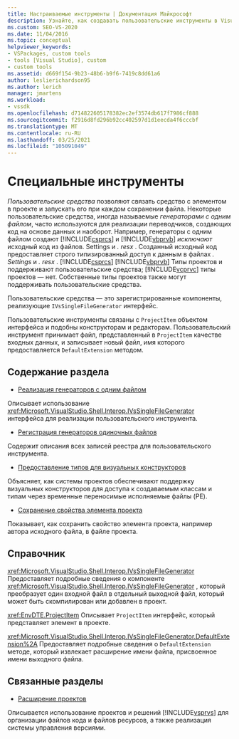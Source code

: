 ```yaml
---
title: Настраиваемые инструменты | Документация Майкрософт
description: Узнайте, как создавать пользовательские инструменты в Visual Studio, которые связывают средство с элементом в проекте и запускают это средство при каждом сохранении файла.
ms.custom: SEO-VS-2020
ms.date: 11/04/2016
ms.topic: conceptual
helpviewer_keywords:
- VSPackages, custom tools
- tools [Visual Studio], custom
- custom tools
ms.assetid: d669f154-9b23-48b6-b9f6-7419c8dd61a6
author: leslierichardson95
ms.author: lerich
manager: jmartens
ms.workload:
- vssdk
ms.openlocfilehash: d714822605178382ec2ef3574db617f7986cf888
ms.sourcegitcommit: f2916d8fd296b92cc402597d1d1eecda4f6cccbf
ms.translationtype: MT
ms.contentlocale: ru-RU
ms.lasthandoff: 03/25/2021
ms.locfileid: "105091049"
---
```

# <a name="custom-tools"></a>Специальные инструменты
*Пользовательские средства* позволяют связать средство с элементом в проекте и запускать его при каждом сохранении файла. Некоторые пользовательские средства, иногда называемые *генераторами с одним файлом*, часто используются для реализации переводчиков, создающих код на основе данных и наоборот. Например, генераторы с одним файлом создают [!INCLUDE[csprcs](../../data-tools/includes/csprcs_md.md)] и [!INCLUDE[vbprvb](../../code-quality/includes/vbprvb_md.md)] *исключают* исходный код из файлов. Settings и *. resx* . Созданный исходный код предоставляет строго типизированный доступ к данным в файлах *. Settings* и *. resx* . [!INCLUDE[csprcs](../../data-tools/includes/csprcs_md.md)] [!INCLUDE[vbprvb](../../code-quality/includes/vbprvb_md.md)] Типы проектов и поддерживают пользовательские средства; [!INCLUDE[vcprvc](../../code-quality/includes/vcprvc_md.md)] типы проектов — нет. Собственные типы проектов также могут поддерживать пользовательские средства.

 Пользовательские средства — это зарегистрированные компоненты, реализующие `IVsSingleFileGenerator` интерфейс.

 Пользовательские инструменты связаны с `ProjectItem` объектом интерфейса и подобны конструкторам и редакторам. Пользовательский инструмент принимает файл, представленный в `ProjectItem` качестве входных данных, и записывает новый файл, имя которого предоставляется `DefaultExtension` методом.

## <a name="in-this-section"></a>Содержание раздела
- [Реализация генераторов с одним файлом](../../extensibility/internals/implementing-single-file-generators.md)

 Описывает использование <xref:Microsoft.VisualStudio.Shell.Interop.IVsSingleFileGenerator> интерфейса для реализации пользовательского инструмента.

- [Регистрация генераторов одиночных файлов](../../extensibility/internals/registering-single-file-generators.md)

 Содержит описания всех записей реестра для пользовательского инструмента.

- [Предоставление типов для визуальных конструкторов](../../extensibility/internals/exposing-types-to-visual-designers.md)

 Объясняет, как системы проектов обеспечивают поддержку визуальных конструкторов для доступа к создаваемым классам и типам через временные переносимые исполняемые файлы (PE).

- [Сохранение свойства элемента проекта](../../extensibility/persisting-the-property-of-a-project-item.md)

 Показывает, как сохранить свойство элемента проекта, например автора исходного файла, в файле проекта.

## <a name="reference"></a>Справочник
 <xref:Microsoft.VisualStudio.Shell.Interop.IVsSingleFileGenerator> Предоставляет подробные сведения о компоненте <xref:Microsoft.VisualStudio.Shell.Interop.IVsSingleFileGenerator> , который преобразует один входной файл в отдельный выходной файл, который может быть скомпилирован или добавлен в проект.

 <xref:EnvDTE.ProjectItem> Описывает `ProjectItem` интерфейс, который представляет элемент в проекте.

 <xref:Microsoft.VisualStudio.Shell.Interop.IVsSingleFileGenerator.DefaultExtension%2A> Предоставляет подробные сведения о `DefaultExtension` методе, который извлекает расширение имени файла, присвоенное имени выходного файла.

## <a name="related-sections"></a>Связанные разделы
- [Расширение проектов](../../extensibility/extending-projects.md)

 Описывается использование проектов и решений [!INCLUDE[vsprvs](../../code-quality/includes/vsprvs_md.md)] для организации файлов кода и файлов ресурсов, а также реализация системы управления версиями.
